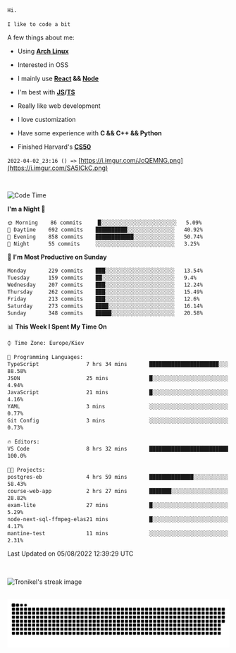 ```
Hi.

I like to code a bit
```

A few things about me:

-   Using **[Arch Linux](https://archlinux.org/)**

-   Interested in OSS

-   I mainly use **[React](https://reactjs.org/) && [Node](https://nodejs.org/en/)**

-   I'm best with **[JS](https://www.javascript.com/)/[TS](https://www.typescriptlang.org/)**

-   Really like web development

-   I love customization

-   Have some experience with **C && C++ && Python**

-   Finished Harvard's **[CS50](https://cs50.harvard.edu)**

`2022-04-02_23:16 () =>` [https://i.imgur.com/JcQEMNG.png](https://i.imgur.com/SA5ICkC.png)

<br>

<!--START_SECTION:waka-->
![Code Time](http://img.shields.io/badge/Code%20Time-820%20hrs%2044%20mins-blue)

**I'm a Night 🦉** 

```text
🌞 Morning    86 commits     █░░░░░░░░░░░░░░░░░░░░░░░░   5.09% 
🌆 Daytime    692 commits    ██████████░░░░░░░░░░░░░░░   40.92% 
🌃 Evening    858 commits    ████████████░░░░░░░░░░░░░   50.74% 
🌙 Night      55 commits     ░░░░░░░░░░░░░░░░░░░░░░░░░   3.25%

```
📅 **I'm Most Productive on Sunday** 

```text
Monday       229 commits    ███░░░░░░░░░░░░░░░░░░░░░░   13.54% 
Tuesday      159 commits    ██░░░░░░░░░░░░░░░░░░░░░░░   9.4% 
Wednesday    207 commits    ███░░░░░░░░░░░░░░░░░░░░░░   12.24% 
Thursday     262 commits    ███░░░░░░░░░░░░░░░░░░░░░░   15.49% 
Friday       213 commits    ███░░░░░░░░░░░░░░░░░░░░░░   12.6% 
Saturday     273 commits    ████░░░░░░░░░░░░░░░░░░░░░   16.14% 
Sunday       348 commits    █████░░░░░░░░░░░░░░░░░░░░   20.58%

```


📊 **This Week I Spent My Time On** 

```text
⌚︎ Time Zone: Europe/Kiev

💬 Programming Languages: 
TypeScript               7 hrs 34 mins       ██████████████████████░░░   88.58% 
JSON                     25 mins             █░░░░░░░░░░░░░░░░░░░░░░░░   4.94% 
JavaScript               21 mins             █░░░░░░░░░░░░░░░░░░░░░░░░   4.16% 
YAML                     3 mins              ░░░░░░░░░░░░░░░░░░░░░░░░░   0.77% 
Git Config               3 mins              ░░░░░░░░░░░░░░░░░░░░░░░░░   0.73%

🔥 Editors: 
VS Code                  8 hrs 32 mins       █████████████████████████   100.0%

🐱‍💻 Projects: 
postgres-eb              4 hrs 59 mins       ██████████████░░░░░░░░░░░   58.43% 
course-web-app           2 hrs 27 mins       ███████░░░░░░░░░░░░░░░░░░   28.82% 
exam-lite                27 mins             █░░░░░░░░░░░░░░░░░░░░░░░░   5.29% 
node-next-sql-ffmpeg-elas21 mins             █░░░░░░░░░░░░░░░░░░░░░░░░   4.17% 
mantine-test             11 mins             ░░░░░░░░░░░░░░░░░░░░░░░░░   2.31%

```


 Last Updated on 05/08/2022 12:39:29 UTC
<!--END_SECTION:waka-->

<br>

<p><img align="center" src="https://github-readme-streak-stats.herokuapp.com/?user=Tronikelis&theme=dark" alt="Tronikel's streak image" /></p>

<br>

<img title="" src="https://raw.githubusercontent.com/Tronikelis/Tronikelis/output/github-contribution-grid-snake.svg" alt="very cool snake thingey" data-align="left">
